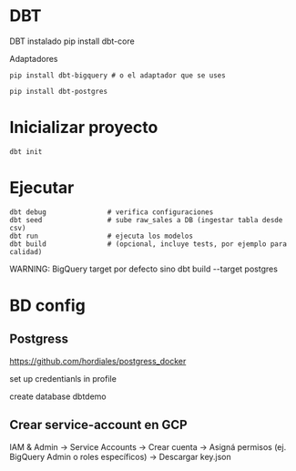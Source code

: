 # DBT

DBT instalado
	pip install dbt-core


Adaptadores

	pip install dbt-bigquery # o el adaptador que se uses

	pip install dbt-postgres



# Inicializar proyecto

	dbt init


# Ejecutar

	dbt debug               # verifica configuraciones
	dbt seed                # sube raw_sales a DB (ingestar tabla desde csv)
	dbt run                 # ejecuta los modelos
	dbt build               # (opcional, incluye tests, por ejemplo para calidad)


WARNING: BigQuery target por defecto
sino
	dbt build --target postgres


# BD config
## Postgress
https://github.com/hordiales/postgress_docker

set up credentianls in profile

create database dbtdemo

## Crear service-account en GCP

IAM & Admin → Service Accounts → Crear cuenta → Asigná permisos (ej. BigQuery Admin o roles específicos) → Descargar key.json
